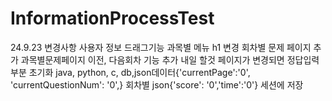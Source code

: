 # InformationProcessTest

24.9.23 변경사항
  사용자 정보 드래그기능 과목별 메뉴 h1 변경 회차별 문제 페이지 추가
  과목별문제페이지 이전, 다음회차 기능 추가
  내일 할것
  페이지가 변경되면 정답입력 부분 초기화 java, python, c, db,json데이터{'currentPage':'0', 'currentQuestionNum': '0',} 
  회차별 json{'score': '0','time':'0'}
  세션에 저장
